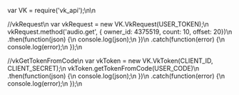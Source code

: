 var VK = require('vk_api');\n\n

//vkRequest\n
var vkRequest = new VK.VkRequest(USER_TOKEN);\n
vkRequest.method('audio.get', { owner_id: 4375519, count: 10, offset: 20})\n
.then(function(json) {\n
	console.log(json);\n
})\n
.catch(function(error) {\n
	console.log(error);\n
});\n

//vkGetTokenFromCode\n
var vkToken = new VK.VkToken(CLIENT_ID, CLIENT_SECRET);\n
vkToken.getTokenFromCode(USER_CODE)\n
.then(function(json) {\n
	console.log(json);\n
})\n
.catch(function(error) {\n
	console.log(error);\n
});\n